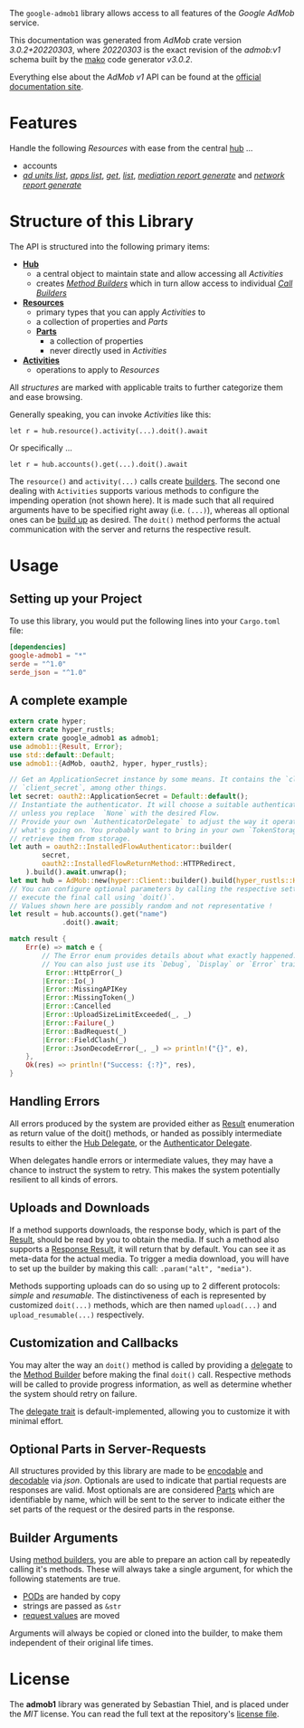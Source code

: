 <!---
DO NOT EDIT !
This file was generated automatically from 'src/mako/api/README.md.mako'
DO NOT EDIT !
-->
The `google-admob1` library allows access to all features of the *Google AdMob* service.

This documentation was generated from *AdMob* crate version *3.0.2+20220303*, where *20220303* is the exact revision of the *admob:v1* schema built by the [mako](http://www.makotemplates.org/) code generator *v3.0.2*.

Everything else about the *AdMob* *v1* API can be found at the
[official documentation site](https://developers.google.com/admob/api/).
# Features

Handle the following *Resources* with ease from the central [hub](https://docs.rs/google-admob1/3.0.2+20220303/google_admob1/AdMob) ... 

* accounts
 * [*ad units list*](https://docs.rs/google-admob1/3.0.2+20220303/google_admob1/api::AccountAdUnitListCall), [*apps list*](https://docs.rs/google-admob1/3.0.2+20220303/google_admob1/api::AccountAppListCall), [*get*](https://docs.rs/google-admob1/3.0.2+20220303/google_admob1/api::AccountGetCall), [*list*](https://docs.rs/google-admob1/3.0.2+20220303/google_admob1/api::AccountListCall), [*mediation report generate*](https://docs.rs/google-admob1/3.0.2+20220303/google_admob1/api::AccountMediationReportGenerateCall) and [*network report generate*](https://docs.rs/google-admob1/3.0.2+20220303/google_admob1/api::AccountNetworkReportGenerateCall)




# Structure of this Library

The API is structured into the following primary items:

* **[Hub](https://docs.rs/google-admob1/3.0.2+20220303/google_admob1/AdMob)**
    * a central object to maintain state and allow accessing all *Activities*
    * creates [*Method Builders*](https://docs.rs/google-admob1/3.0.2+20220303/google_admob1/client::MethodsBuilder) which in turn
      allow access to individual [*Call Builders*](https://docs.rs/google-admob1/3.0.2+20220303/google_admob1/client::CallBuilder)
* **[Resources](https://docs.rs/google-admob1/3.0.2+20220303/google_admob1/client::Resource)**
    * primary types that you can apply *Activities* to
    * a collection of properties and *Parts*
    * **[Parts](https://docs.rs/google-admob1/3.0.2+20220303/google_admob1/client::Part)**
        * a collection of properties
        * never directly used in *Activities*
* **[Activities](https://docs.rs/google-admob1/3.0.2+20220303/google_admob1/client::CallBuilder)**
    * operations to apply to *Resources*

All *structures* are marked with applicable traits to further categorize them and ease browsing.

Generally speaking, you can invoke *Activities* like this:

```Rust,ignore
let r = hub.resource().activity(...).doit().await
```

Or specifically ...

```ignore
let r = hub.accounts().get(...).doit().await
```

The `resource()` and `activity(...)` calls create [builders][builder-pattern]. The second one dealing with `Activities` 
supports various methods to configure the impending operation (not shown here). It is made such that all required arguments have to be 
specified right away (i.e. `(...)`), whereas all optional ones can be [build up][builder-pattern] as desired.
The `doit()` method performs the actual communication with the server and returns the respective result.

# Usage

## Setting up your Project

To use this library, you would put the following lines into your `Cargo.toml` file:

```toml
[dependencies]
google-admob1 = "*"
serde = "^1.0"
serde_json = "^1.0"
```

## A complete example

```Rust
extern crate hyper;
extern crate hyper_rustls;
extern crate google_admob1 as admob1;
use admob1::{Result, Error};
use std::default::Default;
use admob1::{AdMob, oauth2, hyper, hyper_rustls};

// Get an ApplicationSecret instance by some means. It contains the `client_id` and 
// `client_secret`, among other things.
let secret: oauth2::ApplicationSecret = Default::default();
// Instantiate the authenticator. It will choose a suitable authentication flow for you, 
// unless you replace  `None` with the desired Flow.
// Provide your own `AuthenticatorDelegate` to adjust the way it operates and get feedback about 
// what's going on. You probably want to bring in your own `TokenStorage` to persist tokens and
// retrieve them from storage.
let auth = oauth2::InstalledFlowAuthenticator::builder(
        secret,
        oauth2::InstalledFlowReturnMethod::HTTPRedirect,
    ).build().await.unwrap();
let mut hub = AdMob::new(hyper::Client::builder().build(hyper_rustls::HttpsConnector::with_native_roots().https_or_http().enable_http1().enable_http2().build()), auth);
// You can configure optional parameters by calling the respective setters at will, and
// execute the final call using `doit()`.
// Values shown here are possibly random and not representative !
let result = hub.accounts().get("name")
             .doit().await;

match result {
    Err(e) => match e {
        // The Error enum provides details about what exactly happened.
        // You can also just use its `Debug`, `Display` or `Error` traits
         Error::HttpError(_)
        |Error::Io(_)
        |Error::MissingAPIKey
        |Error::MissingToken(_)
        |Error::Cancelled
        |Error::UploadSizeLimitExceeded(_, _)
        |Error::Failure(_)
        |Error::BadRequest(_)
        |Error::FieldClash(_)
        |Error::JsonDecodeError(_, _) => println!("{}", e),
    },
    Ok(res) => println!("Success: {:?}", res),
}

```
## Handling Errors

All errors produced by the system are provided either as [Result](https://docs.rs/google-admob1/3.0.2+20220303/google_admob1/client::Result) enumeration as return value of
the doit() methods, or handed as possibly intermediate results to either the 
[Hub Delegate](https://docs.rs/google-admob1/3.0.2+20220303/google_admob1/client::Delegate), or the [Authenticator Delegate](https://docs.rs/yup-oauth2/*/yup_oauth2/trait.AuthenticatorDelegate.html).

When delegates handle errors or intermediate values, they may have a chance to instruct the system to retry. This 
makes the system potentially resilient to all kinds of errors.

## Uploads and Downloads
If a method supports downloads, the response body, which is part of the [Result](https://docs.rs/google-admob1/3.0.2+20220303/google_admob1/client::Result), should be
read by you to obtain the media.
If such a method also supports a [Response Result](https://docs.rs/google-admob1/3.0.2+20220303/google_admob1/client::ResponseResult), it will return that by default.
You can see it as meta-data for the actual media. To trigger a media download, you will have to set up the builder by making
this call: `.param("alt", "media")`.

Methods supporting uploads can do so using up to 2 different protocols: 
*simple* and *resumable*. The distinctiveness of each is represented by customized 
`doit(...)` methods, which are then named `upload(...)` and `upload_resumable(...)` respectively.

## Customization and Callbacks

You may alter the way an `doit()` method is called by providing a [delegate](https://docs.rs/google-admob1/3.0.2+20220303/google_admob1/client::Delegate) to the 
[Method Builder](https://docs.rs/google-admob1/3.0.2+20220303/google_admob1/client::CallBuilder) before making the final `doit()` call. 
Respective methods will be called to provide progress information, as well as determine whether the system should 
retry on failure.

The [delegate trait](https://docs.rs/google-admob1/3.0.2+20220303/google_admob1/client::Delegate) is default-implemented, allowing you to customize it with minimal effort.

## Optional Parts in Server-Requests

All structures provided by this library are made to be [encodable](https://docs.rs/google-admob1/3.0.2+20220303/google_admob1/client::RequestValue) and 
[decodable](https://docs.rs/google-admob1/3.0.2+20220303/google_admob1/client::ResponseResult) via *json*. Optionals are used to indicate that partial requests are responses 
are valid.
Most optionals are are considered [Parts](https://docs.rs/google-admob1/3.0.2+20220303/google_admob1/client::Part) which are identifiable by name, which will be sent to 
the server to indicate either the set parts of the request or the desired parts in the response.

## Builder Arguments

Using [method builders](https://docs.rs/google-admob1/3.0.2+20220303/google_admob1/client::CallBuilder), you are able to prepare an action call by repeatedly calling it's methods.
These will always take a single argument, for which the following statements are true.

* [PODs][wiki-pod] are handed by copy
* strings are passed as `&str`
* [request values](https://docs.rs/google-admob1/3.0.2+20220303/google_admob1/client::RequestValue) are moved

Arguments will always be copied or cloned into the builder, to make them independent of their original life times.

[wiki-pod]: http://en.wikipedia.org/wiki/Plain_old_data_structure
[builder-pattern]: http://en.wikipedia.org/wiki/Builder_pattern
[google-go-api]: https://github.com/google/google-api-go-client

# License
The **admob1** library was generated by Sebastian Thiel, and is placed 
under the *MIT* license.
You can read the full text at the repository's [license file][repo-license].

[repo-license]: https://github.com/Byron/google-apis-rsblob/main/LICENSE.md
